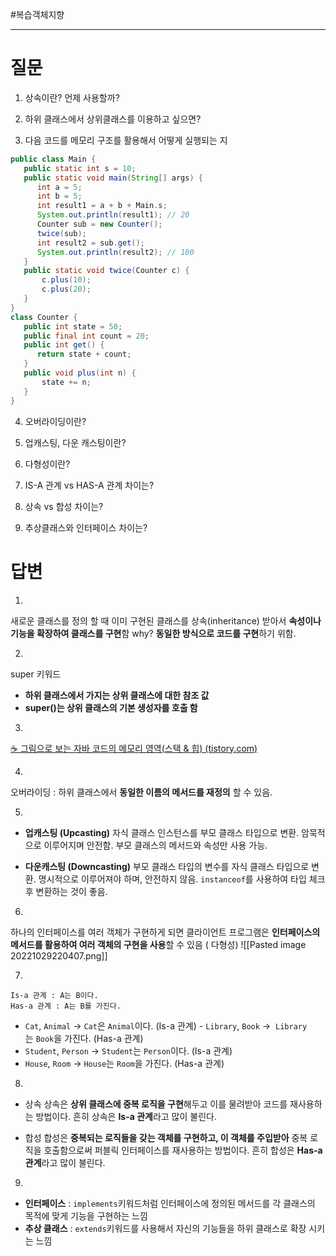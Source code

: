 #복습객체지향 

---
# 질문
1) 상속이란? 언제 사용할까?

2) 하위 클래스에서 상위클래스를 이용하고 싶으면?

3) 다음 코드를 메모리 구조를 활용해서 어떻게 실행되는 지
```java
public class Main {
   public static int s = 10;
   public static void main(String[] args) {
      int a = 5;
      int b = 5;
      int result1 = a + b + Main.s;
      System.out.println(result1); // 20
      Counter sub = new Counter();
      twice(sub);
      int result2 = sub.get();
      System.out.println(result2); // 100
   }
   public static void twice(Counter c) {
       c.plus(10);
       c.plus(20);
   }
}
class Counter {
   public int state = 50;
   public final int count = 20;
   public int get() {
      return state + count;
   }
   public void plus(int n) {
       state += n;
   }
}
```

4) 오버라이딩이란?

5) 업캐스팅, 다운 캐스팅이란?

6) 다형성이란?

7) IS-A 관계 vs HAS-A 관계 차이는?

8) 상속 vs 합성 차이는?

9) 추상클래스와 인터페이스 차이는?

# 답변
1) 
새로운 클래스를 정의 할 때 이미 구현된 클래스를 상속(inheritance) 받아서 **속성이나 기능을 확장하여 클래스를 구현**함 why? **동일한 방식으로 코드를 구현**하기 위함.


2) 
super 키워드
- **하위 클래스에서 가지는 상위 클래스에 대한 참조 값**
- **super()는 상위 클래스의 기본 생성자를 호출 함**

3) 
[☕ 그림으로 보는 자바 코드의 메모리 영역(스택 & 힙) (tistory.com)](https://inpa.tistory.com/entry/JAVA-%E2%98%95-%EA%B7%B8%EB%A6%BC%EC%9C%BC%EB%A1%9C-%EB%B3%B4%EB%8A%94-%EC%9E%90%EB%B0%94-%EC%BD%94%EB%93%9C%EC%9D%98-%EB%A9%94%EB%AA%A8%EB%A6%AC-%EC%98%81%EC%97%AD%EC%8A%A4%ED%83%9D-%ED%9E%99)

4) 
 오버라이딩 : 하위 클래스에서 **동일한 이름의 메서드를 재정의** 할 수 있음.


5) 
- **업캐스팅 (Upcasting)**
자식 클래스 인스턴스를 부모 클래스 타입으로 변환.
암묵적으로 이루어지며 안전함.
부모 클래스의 메서드와 속성만 사용 가능.

- **다운캐스팅 (Downcasting)**
부모 클래스 타입의 변수를 자식 클래스 타입으로 변환.
명시적으로 이루어져야 하며, 안전하지 않음.
`instanceof`를 사용하여 타입 체크 후 변환하는 것이 좋음.


6) 
하나의 인터페이스를 여러 객체가 구현하게 되면 클라이언트 프로그램은 **인터페이스의 메서드를 활용하여 여러 객체의 구현을 사용**할 수 있음 ( 다형성)
![[Pasted image 20221029220407.png]]


7) 
```
Is-a 관계 : A는 B이다.
Has-a 관계 : A는 B를 가진다.
```
- `Cat`, `Animal` -> `Cat`은 `Animal`이다. (Is-a 관계)
- `Library`, `Book` ->  `Library`는 `Book`을 가진다. (Has-a 관계)
- `Student`, `Person` -> `Student`는 `Person`이다. (Is-a 관계)
- `House`, `Room` -> `House`는 `Room`을 가진다. (Has-a 관계)


8) 
- 상속
상속은 **상위 클래스에 중복 로직을 구현**해두고 이를 물려받아 코드를 재사용하는 방법이다. 흔히 상속은 **Is-a 관계**라고 많이 불린다.

- 합성
합성은 **중복되는 로직들을 갖는 객체를 구현하고, 이 객체를 주입받아** 중복 로직을 호출함으로써 퍼블릭 인터페이스를 재사용하는 방법이다. 흔히 합성은 **Has-a 관계**라고 많이 불린다.


9) 
- **인터페이스** : `implements`키워드처럼 인터페이스에 정의된 메서드를 각 클래스의 목적에 맞게 기능을 구현하는 느낌
- **추상 클래스** : `extends`키워드를 사용해서 자신의 기능들을 하위 클래스로 확장 시키는 느낌
